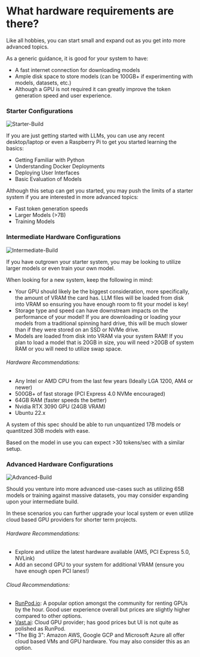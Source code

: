 # What hardware requirements are there?

Like all hobbies, you can start small and expand out as you get into more advanced topics.

As a generic guidance, it is good for your system to have:
- A fast internet connection for downloading models
- Ample disk space to store models (can be 100GB+ if experimenting with models, datasets, etc.)
- Although a GPU is not required it can greatly improve the token generation speed and user experience.

### Starter Configurations

![Starter-Build](https://www.digitaltrends.com/wp-content/uploads/2022/08/macbook-air-m2-1.jpg)

If you are just getting started with LLMs, you can use any recent desktop/laptop or even a Raspberry Pi to get you started learning the basics:

- Getting Familiar with Python
- Understanding Docker Deployments
- Deploying User Interfaces
- Basic Evaluation of Models

Although this setup can get you started, you may push the limits of a starter system if you are interested in more advanced topics:

- Fast token generation speeds
- Larger Models (>7B)
- Training Models

### Intermediate Hardware Configurations

![Intermediate-Build](https://www.pcworld.com/wp-content/uploads/2023/04/dsc01056-100858556-orig.jpg)

If you have outgrown your starter system, you may be looking to utilize larger models or even train your own model.

When looking for a new system, keep the following in mind:
- Your GPU should likely be the biggest consideration, more specifically, the amount of VRAM the card has. LLM files will be loaded from disk into VRAM so ensuring you have enough room to fit your model is key!
- Storage type and speed can have downstream impacts on the performance of your model! If you are downloading or loading your models from a traditional spinning hard drive, this will be much slower than if they were stored on an SSD or NVMe drive.
- Models are loaded from disk into VRAM via your system RAM! If you plan to load a model that is 20GB in size, you will need >20GB of system RAM or you will need to utilize swap space.

###### Hardware Recommendations:
- Any Intel or AMD CPU from the last few years (Ideally LGA 1200, AM4 or newer)
- 500GB+ of fast storage (PCI Express 4.0 NVMe encouraged)
- 64GB RAM (faster speeds the better)
- Nvidia RTX 3090 GPU (24GB VRAM)
- Ubuntu 22.x

A system of this spec should be able to run unquantized 17B models or quantitzed 30B models with ease. 

Based on the model in use you can expect >30 tokens/sec with a similar setup. 

### Advanced Hardware Configurations

![Advanced-Build](https://www.advsyscon.com/blog/wp-content/uploads/data-center-transformation.jpg)

Should you venture into more advanced use-cases such as utilizing 65B models or training against massive datasets, you may consider expanding upon your intermediate build.

In these scenarios you can further upgrade your local system or even utilize cloud based GPU providers for shorter term projects.

###### Hardware Recommendations: 
- Explore and utilize the latest hardware available (AM5, PCI Express 5.0, NVLink)
- Add an second GPU to your system for additional VRAM (ensure you have enough open PCI lanes!)

###### Cloud Recommendations:
- [RunPod.io](https://www.runpod.io/): A popular option amongst the community for renting GPUs by the hour. Good user experience overall but prices are slightly higher compared to other options.
- [Vast.ai](https://vast.ai/): Cloud GPU provider; has good prices but UI is not quite as polished as RunPod.
- "The Big 3": Amazon AWS, Google GCP and Microsoft Azure all offer cloud based VMs and GPU hardware. You may also consider this as an option.
